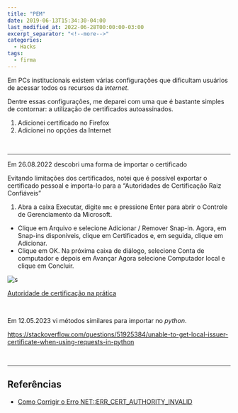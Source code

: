 ```yaml
---
title: "PEM"
date: 2019-06-13T15:34:30-04:00
last_modified_at: 2022-06-28T00:00:00-03:00
excerpt_separator: "<!--more-->"
categories:
  - Hacks
tags:
  - firma
---
```


Em PCs institucionais existem várias configurações que dificultam usuários de acessar todos os recursos da _internet_.

Dentre essas configurações, me deparei com uma que é bastante simples de contornar: a utilização de certificados autoassinados.

1. Adicionei certificado no Firefox
2. Adicionei no opções da Internet

<br>

---

Em 26.08.2022 descobri uma forma de importar o certificado

Evitando limitações dos certificados, notei que é possível exportar o certificado pessoal e importa-lo para a “Autoridades de Certificação Raiz Confiáveis”

1. Abra a caixa Executar, digite `mmc` e pressione Enter para abrir o Controle de Gerenciamento da Microsoft.

- Clique em Arquivo e selecione Adicionar / Remover Snap-in. Agora, em Snap-ins disponíveis, clique em Certificados e, em seguida, clique em Adicionar.
- Clique em OK. Na próxima caixa de diálogo, selecione Conta de computador e depois em Avançar
  Agora selecione Computador local e clique em Concluir.

![s](https://i.imgur.com/Y7JR5fC.png)

[Autoridade de certificação na prática](https://www.youtube.com/watch?v=yY7llEfxcL4)

<br>

Em 12.05.2023 vi métodos similares para importar no _python_.

https://stackoverflow.com/questions/51925384/unable-to-get-local-issuer-certificate-when-using-requests-in-python

<br>

---

## Referências

- [Como Corrigir o Erro NET::ERR_CERT_AUTHORITY_INVALID](https://kinsta.com/pt/base-de-conhecimento/neterr-cert-authority-invalid/)
